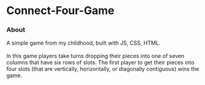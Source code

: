 # Connect-Four-Game

 ### About
A simple game from my childhood, built with JS, CSS, HTML.
</br>
</br>
In this game players take turns dropping their pieces into one of seven columns that have six rows of slots. 
The first player to get their pieces into four slots (that are vertically, horizontally, or diagonally contiguous) wins the game.
